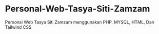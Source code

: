 # Personal-Web-Tasya-Siti-Zamzam
Personal Web Tasya Siti Zamzam menggunakan PHP, MYSQL, HTML,  Dan Tailwind CSS
